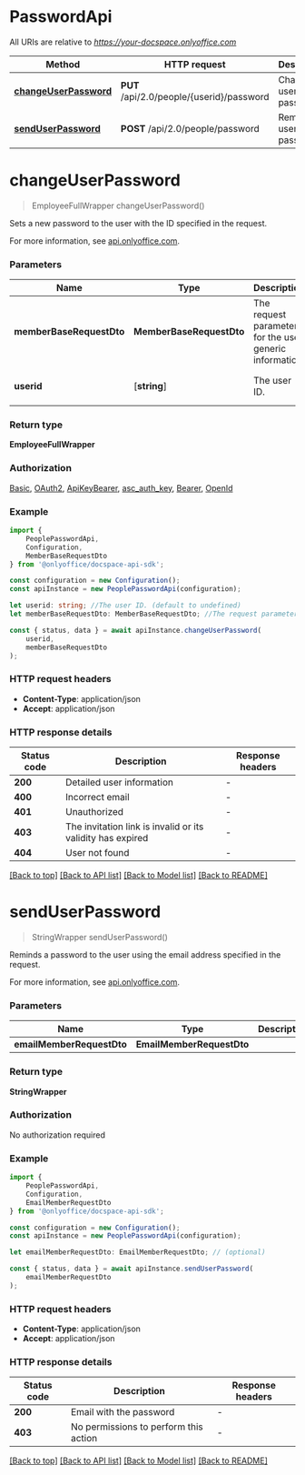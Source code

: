 # PasswordApi

All URIs are relative to *https://your-docspace.onlyoffice.com*

|Method | HTTP request | Description|
|------------- | ------------- | -------------|
|[**changeUserPassword**](#changeuserpassword) | **PUT** /api/2.0/people/{userid}/password | Change a user password|
|[**sendUserPassword**](#senduserpassword) | **POST** /api/2.0/people/password | Remind a user password|

# **changeUserPassword**
> EmployeeFullWrapper changeUserPassword()

Sets a new password to the user with the ID specified in the request.

For more information, see [api.onlyoffice.com](https://api.onlyoffice.com/docspace/api-backend/usage-api/change-user-password/).

### Parameters

|Name | Type | Description  | Notes|
|------------- | ------------- | ------------- | -------------|
| **memberBaseRequestDto** | **MemberBaseRequestDto**| The request parameters for the user generic information. | |
| **userid** | [**string**] | The user ID. | defaults to undefined|


### Return type

**EmployeeFullWrapper**

### Authorization

[Basic](../README.md#Basic), [OAuth2](../README.md#OAuth2), [ApiKeyBearer](../README.md#ApiKeyBearer), [asc_auth_key](../README.md#asc_auth_key), [Bearer](../README.md#Bearer), [OpenId](../README.md#OpenId)

### Example

```typescript
import {
    PeoplePasswordApi,
    Configuration,
    MemberBaseRequestDto
} from '@onlyoffice/docspace-api-sdk';

const configuration = new Configuration();
const apiInstance = new PeoplePasswordApi(configuration);

let userid: string; //The user ID. (default to undefined)
let memberBaseRequestDto: MemberBaseRequestDto; //The request parameters for the user generic information. (optional)

const { status, data } = await apiInstance.changeUserPassword(
    userid,
    memberBaseRequestDto
);
```

### HTTP request headers

 - **Content-Type**: application/json
 - **Accept**: application/json


### HTTP response details
| Status code | Description | Response headers |
|-------------|-------------|------------------|
|**200** | Detailed user information |  -  |
|**400** | Incorrect email |  -  |
|**401** | Unauthorized |  -  |
|**403** | The invitation link is invalid or its validity has expired |  -  |
|**404** | User not found |  -  |

[[Back to top]](#) [[Back to API list]](../README.md#documentation-for-api-endpoints) [[Back to Model list]](../README.md#documentation-for-models) [[Back to README]](../README.md)

# **sendUserPassword**
> StringWrapper sendUserPassword()

Reminds a password to the user using the email address specified in the request.

For more information, see [api.onlyoffice.com](https://api.onlyoffice.com/docspace/api-backend/usage-api/send-user-password/).

### Parameters

|Name | Type | Description  | Notes|
|------------- | ------------- | ------------- | -------------|
| **emailMemberRequestDto** | **EmailMemberRequestDto**|  | |


### Return type

**StringWrapper**

### Authorization

No authorization required

### Example

```typescript
import {
    PeoplePasswordApi,
    Configuration,
    EmailMemberRequestDto
} from '@onlyoffice/docspace-api-sdk';

const configuration = new Configuration();
const apiInstance = new PeoplePasswordApi(configuration);

let emailMemberRequestDto: EmailMemberRequestDto; // (optional)

const { status, data } = await apiInstance.sendUserPassword(
    emailMemberRequestDto
);
```

### HTTP request headers

 - **Content-Type**: application/json
 - **Accept**: application/json


### HTTP response details
| Status code | Description | Response headers |
|-------------|-------------|------------------|
|**200** | Email with the password |  -  |
|**403** | No permissions to perform this action |  -  |

[[Back to top]](#) [[Back to API list]](../README.md#documentation-for-api-endpoints) [[Back to Model list]](../README.md#documentation-for-models) [[Back to README]](../README.md)

